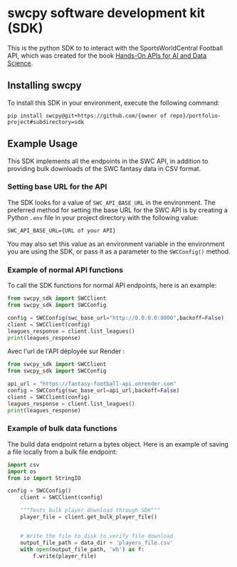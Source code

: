 # swcpy software development kit (SDK)
This is the python SDK to to interact with the SportsWorldCentral Football API, which was created for the book [Hands-On APIs for AI and Data Science](https://handsonapibook.com).

## Installing swcpy

To install this SDK in your environment, execute the following command:

`pip install swcpy@git+https://github.com/{owner of repo}/portfolio-project#subdirectory=sdk`

## Example Usage

This SDK implements all the endpoints in the SWC API, in addition to providing bulk downloads of the SWC fantasy data in CSV format.

### Setting base URL for the API
The SDK looks for a value of `SWC_API_BASE_URL` in the environment. The preferred method for setting the base URL for the SWC API is by creating a Python `.env` file in your project directory with the following value:

```
SWC_API_BASE_URL={URL of your API}
```

You may also set this value as an environment variable in the environment you are using the SDK, or pass it as a parameter to the `SWCConfig()` method.


### Example of normal API functions

To call the SDK functions for normal API endpoints, here is an example:

```python
from swcpy_sdk import SWCClient
from swcpy_sdk import SWCConfig

config = SWCConfig(swc_base_url="http://0.0.0.0:8000",backoff=False)
client = SWCClient(config)    
leagues_response = client.list_leagues()
print(leagues_response)
```

Avec l'url de l'API déployée sur Render :

```python
from swcpy_sdk import SWCClient
from swcpy_sdk import SWCConfig

api_url = "https://fantasy-football-api.onrender.com"
config = SWCConfig(swc_base_url=api_url,backoff=False)
client = SWCClient(config)    
leagues_response = client.list_leagues()
print(leagues_response)
```

### Example of bulk data functions

The build data endpoint return a bytes object. Here is an example of saving a file locally from a bulk file endpoint:

```python
import csv
import os
from io import StringIO

config = SWCConfig()
    client = SWCClient(config)    

    """Tests bulk player download through SDK"""
    player_file = client.get_bulk_player_file()


    # Write the file to disk to verify file download
    output_file_path = data_dir + 'players_file.csv'
    with open(output_file_path, 'wb') as f:
        f.write(player_file)
```

